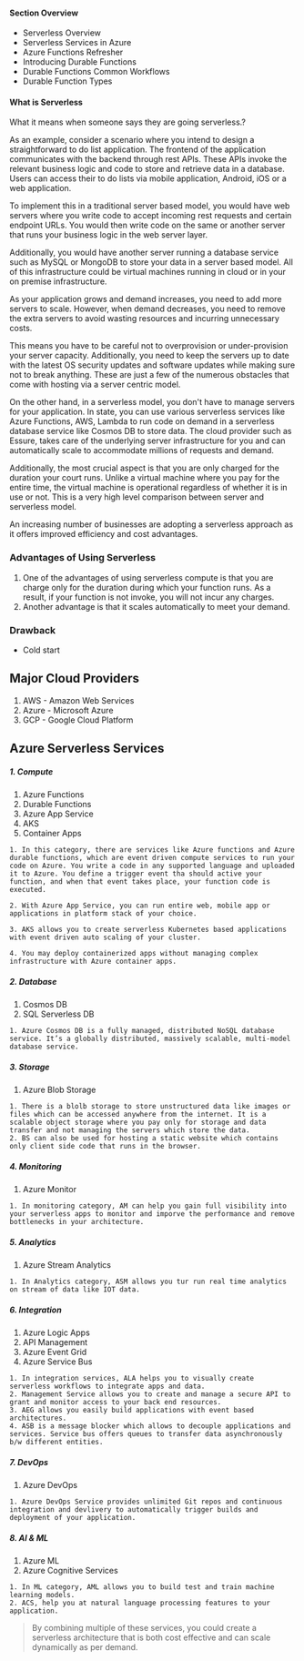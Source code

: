 #### Section Overview
- Serverless Overview
- Serverless Services in Azure
- Azure Functions Refresher
- Introducing Durable Functions
- Durable Functions Common Workflows
- Durable Function Types


#### What is Serverless

What it means when someone says they are going serverless.?

As an example, consider a scenario where you intend to design a straightforward to do list application. The frontend of the application communicates with the backend through rest APIs. These APIs invoke the relevant business logic and code to store and retrieve data in a database. Users can access their to do lists via mobile application, Android, iOS or a web application.

To implement this in a traditional server based model, you would have web servers where you write code to accept incoming rest requests and certain endpoint URLs. You would then write code on the same or another server that runs your business logic in the web server layer.

Additionally, you would have another server running a database service such as MySQL or MongoDB to store your data in a server based model. All of this infrastructure could be virtual machines running in cloud or in your on premise infrastructure.

As your application grows and demand increases, you need to add more servers to scale. However, when demand decreases, you need to remove the extra servers to avoid wasting resources and incurring unnecessary costs.

This means you have to be careful not to overprovision or under-provision your server capacity. Additionally, you need to keep the servers up to date with the latest OS security updates and software updates while making sure not to break anything. These are just a few of the numerous obstacles that come with hosting via a server centric model.

On the other hand, in a serverless model, you don't have to manage servers for your application. In state, you can use various serverless services like Azure Functions, AWS, Lambda to run code on demand in a serverless database service like Cosmos DB to store data. The cloud provider such as Essure, takes care of the underlying server infrastructure for you and can automatically scale to accommodate millions of requests and demand. 

Additionally, the most crucial aspect is that you are only charged for the duration your court runs. Unlike a virtual machine where you pay for the entire time, the virtual machine is operational regardless of whether it is in use or not. This is a very high level comparison between server and serverless model.

An increasing number of businesses are adopting a serverless approach as it offers improved efficiency and cost advantages.

### Advantages of Using Serverless
1. One of the advantages of using serverless compute is that you are charge only for the duration during which your function runs. As a result, if your function is not invoke, you will not incur any charges.
2. Another advantage is that it scales automatically to meet your demand.

### Drawback
- Cold start
## Major Cloud Providers

1. AWS - Amazon Web Services
2. Azure - Microsoft Azure
3. GCP - Google Cloud Platform


## Azure Serverless Services

##### 1. Compute
1. Azure Functions
2. Durable Functions
3. Azure App Service
4. AKS
5. Container Apps

```
1. In this category, there are services like Azure functions and Azure durable functions, which are event driven compute services to run your code on Azure. You write a code in any supported language and uploaded it to Azure. You define a trigger event tha should active your function, and when that event takes place, your function code is executed.

2. With Azure App Service, you can run entire web, mobile app or applications in platform stack of your choice.

3. AKS allows you to create serverless Kubernetes based applications with event driven auto scaling of your cluster.

4. You may deploy containerized apps without managing complex infrastructure with Azure container apps.
```
##### 2. Database
1. Cosmos DB
2. SQL Serverless DB

```
1. Azure Cosmos DB is a fully managed, distributed NoSQL database service. It’s a globally distributed, massively scalable, multi-model database service.
```
##### 3. Storage
1. Azure Blob Storage
```
1. There is a blolb storage to store unstructured data like images or files which can be accessed anywhere from the internet. It is a scalable object storage where you pay only for storage and data transfer and not managing the servers which store the data.
2. BS can also be used for hosting a static website which contains only client side code that runs in the browser.
```
##### 4. Monitoring
1. Azure Monitor
```
1. In monitoring category, AM can help you gain full visibility into your serverless apps to monitor and imporve the performance and remove bottlenecks in your architecture.
```

##### 5. Analytics
1. Azure Stream Analytics
```
1. In Analytics category, ASM allows you tur run real time analytics on stream of data like IOT data.
```
##### 6. Integration
1. Azure Logic Apps
2. API Management
3. Azure Event Grid
4. Azure Service Bus
```
1. In integration services, ALA helps you to visually create serverless workflows to integrate apps and data.
2. Management Service allows you to create and manage a secure API to grant and monitor access to your back end resources.
3. AEG allows you easily build applications with event based architectures.
4. ASB is a message blocker which allows to decouple applications and services. Service bus offers queues to transfer data asynchronously b/w different entities.
```
##### 7. DevOps
1. Azure DevOps
```
1. Azure DevOps Service provides unlimited Git repos and continuous integration and devlivery to automatically trigger builds and deployment of your application.
```
##### 8. AI & ML
1. Azure ML
2. Azure Cognitive Services
```
1. In ML category, AML allows you to build test and train machine learning models.
2. ACS, help you at natural language processing features to your application.
```

> By combining multiple of these services, you could create a  serverless architecture that is both cost effective and can scale dynamically as per demand.


